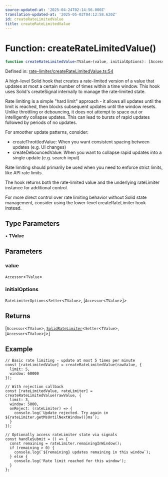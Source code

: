 ```yaml
---
source-updated-at: '2025-04-24T02:14:56.000Z'
translation-updated-at: '2025-05-02T04:12:58.620Z'
id: createRateLimitedValue
title: createRateLimitedValue
---
```


<!-- DO NOT EDIT: this page is autogenerated from the type comments -->

# Function: createRateLimitedValue()

```ts
function createRateLimitedValue<TValue>(value, initialOptions): [Accessor<TValue>, SolidRateLimiter<Setter<TValue>, [Accessor<TValue>]>]
```

Defined in: [rate-limiter/createRateLimitedValue.ts:54](https://github.com/TanStack/pacer/blob/main/packages/solid-pacer/src/rate-limiter/createRateLimitedValue.ts#L54)

A high-level Solid hook that creates a rate-limited version of a value that updates at most a certain number of times within a time window.
This hook uses Solid's createSignal internally to manage the rate-limited state.

Rate limiting is a simple "hard limit" approach - it allows all updates until the limit is reached, then blocks
subsequent updates until the window resets. Unlike throttling or debouncing, it does not attempt to space out
or intelligently collapse updates. This can lead to bursts of rapid updates followed by periods of no updates.

For smoother update patterns, consider:
- createThrottledValue: When you want consistent spacing between updates (e.g. UI changes)
- createDebouncedValue: When you want to collapse rapid updates into a single update (e.g. search input)

Rate limiting should primarily be used when you need to enforce strict limits, like API rate limits.

The hook returns both the rate-limited value and the underlying rateLimiter instance for additional control.

For more direct control over rate limiting behavior without Solid state management,
consider using the lower-level createRateLimiter hook instead.

## Type Parameters

• **TValue**

## Parameters

### value

`Accessor`\<`TValue`\>

### initialOptions

`RateLimiterOptions`\<`Setter`\<`TValue`\>, \[`Accessor`\<`TValue`\>\]\>

## Returns

\[`Accessor`\<`TValue`\>, [`SolidRateLimiter`](../interfaces/solidratelimiter.md)\<`Setter`\<`TValue`\>, \[`Accessor`\<`TValue`\>\]\>\]

## Example

```tsx
// Basic rate limiting - update at most 5 times per minute
const [rateLimitedValue] = createRateLimitedValue(rawValue, {
  limit: 5,
  window: 60000
});

// With rejection callback
const [rateLimitedValue, rateLimiter] = createRateLimitedValue(rawValue, {
  limit: 3,
  window: 5000,
  onReject: (rateLimiter) => {
    console.log(`Update rejected. Try again in ${rateLimiter.getMsUntilNextWindow()}ms`);
  }
});

// Optionally access rateLimiter state via signals
const handleSubmit = () => {
  const remaining = rateLimiter.remainingInWindow();
  if (remaining > 0) {
    console.log(`${remaining} updates remaining in this window`);
  } else {
    console.log('Rate limit reached for this window');
  }
};
```

